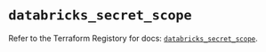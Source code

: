 # `databricks_secret_scope`

Refer to the Terraform Registory for docs: [`databricks_secret_scope`](https://registry.terraform.io/providers/databricks/databricks/1.31.0/docs/resources/secret_scope).
